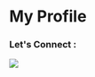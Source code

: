 # My Profile
### Let's Connect :

<a href="https://twitter.com/lawrencemauku"><img src="Logo-Twitter-icon-transparent-PNG"></img></a>
